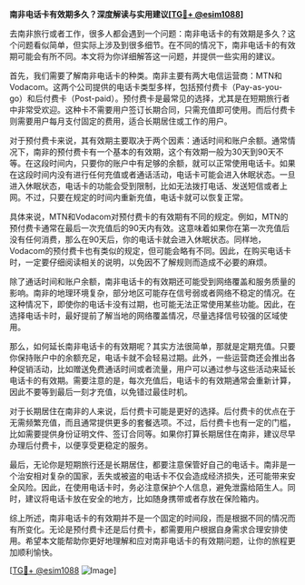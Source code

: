 **南非电话卡有效期多久？深度解读与实用建议[[TG💪+ @esim1088](https://t.me/s/esim1088)]**

去南非旅行或者工作，很多人都会遇到一个问题：南非电话卡的有效期是多久？这个问题看似简单，但实际上涉及到很多细节。在不同的情况下，南非电话卡的有效期可能会有所不同。本文将为你详细解答这一问题，并提供一些实用的建议。

首先，我们需要了解南非电话卡的种类。南非主要有两大电信运营商：MTN和Vodacom。这两个公司提供的电话卡类型多样，包括预付费卡（Pay-as-you-go）和后付费卡（Post-paid）。预付费卡是最常见的选择，尤其是在短期旅行者中非常受欢迎。这种卡不需要用户签订长期合同，只需充值即可使用。而后付费卡则需要用户每月支付固定的费用，适合长期居住或工作的用户。

对于预付费卡来说，其有效期主要取决于两个因素：通话时间和账户余额。通常情况下，南非的预付费卡有一个基本的有效期，这个有效期一般为30天到90天不等。在这段时间内，只要你的账户中有足够的余额，就可以正常使用电话卡。如果在这段时间内没有进行任何充值或者通话活动，电话卡可能会进入休眠状态。一旦进入休眠状态，电话卡的功能会受到限制，比如无法拨打电话、发送短信或者上网。不过，只要在规定的时间内重新充值，电话卡就可以恢复正常。

具体来说，MTN和Vodacom对预付费卡的有效期有不同的规定。例如，MTN的预付费卡通常在最后一次充值后的90天内有效。这意味着如果你在第一次充值后没有任何消费，那么在90天后，你的电话卡就会进入休眠状态。同样地，Vodacom的预付费卡也有类似的规定，但可能会略有不同。因此，在购买电话卡时，一定要仔细阅读相关的说明，以免因不了解规则而造成不必要的麻烦。

除了通话时间和账户余额，南非电话卡的有效期还可能受到网络覆盖和服务质量的影响。南非的地理环境复杂，部分地区可能存在信号弱或者网络不稳定的情况。在这种情况下，即使你的电话卡没有过期，也可能无法正常使用某些功能。因此，在选择电话卡时，最好提前了解当地的网络覆盖情况，尽量选择信号较强的区域使用。

那么，如何延长南非电话卡的有效期呢？其实方法很简单，那就是定期充值。只要你保持账户中的余额充足，电话卡就不会轻易过期。此外，一些运营商还会推出各种促销活动，比如赠送免费通话时间或者流量，用户可以通过参与这些活动来延长电话卡的有效期。需要注意的是，每次充值后，电话卡的有效期通常会重新计算，因此不要等到最后一刻才充值，以免错过最佳时机。

对于长期居住在南非的人来说，后付费卡可能是更好的选择。后付费卡的优点在于无需频繁充值，而且通常提供更多的套餐选项。不过，后付费卡也有一定的门槛，比如需要提供身份证明文件、签订合同等。如果你打算长期居住在南非，建议尽早办理后付费卡，以便享受更稳定的服务。

最后，无论你是短期旅行还是长期居住，都要注意保管好自己的电话卡。南非是一个治安相对复杂的国家，丢失或被盗的电话卡不仅会造成经济损失，还可能带来安全风险。因此，在使用电话卡时，务必注意保护个人信息，避免泄露给陌生人。同时，建议将电话卡放在安全的地方，比如随身携带或者存放在保险箱内。

综上所述，南非电话卡的有效期并不是一个固定的时间段，而是根据不同的情况而有所变化。无论是预付费卡还是后付费卡，都需要用户根据自身需求合理安排使用。希望本文能帮助你更好地理解和应对南非电话卡的有效期问题，让你的旅程更加顺利愉快。

[[TG💪+ @esim1088](https://t.me/s/esim1088) ![Image](https://i.postimg.cc/4NQfJmqS/Snipaste-2025-05-13-00-14-12.png)]